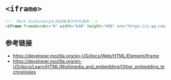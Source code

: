 # `<iframe>`

```html
<!-- Mark Zuckerberg扎克伯格清华中文演讲 -->
<iframe frameborder="0" width="640" height="498" src="https://v.qq.com/iframe/player.html?vid=t0382k034we&tiny=0&auto=0" allowfullscreen></iframe>
```

## 参考链接
* https://developer.mozilla.org/en-US/docs/Web/HTML/Element/iframe
* https://developer.mozilla.org/en-US/docs/Learn/HTML/Multimedia_and_embedding/Other_embedding_technologies
